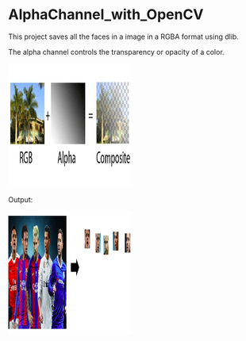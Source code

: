# AlphaChannel_with_OpenCV
This project saves all the faces in a image in a RGBA format using dlib.

The alpha channel controls the transparency or opacity of a color.

<img src="images/aplha.jpg" height="250px" width="250px">

Output:

<img src="images/example.png" height="250px" width="250px">
